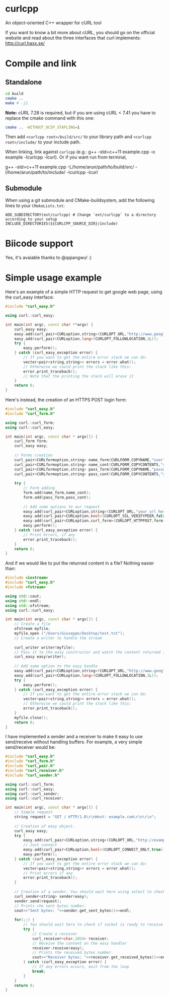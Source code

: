 curlcpp
=======

An object-oriented C++ wrapper for cURL tool

If you want to know a bit more about cURL, you should go on the official website and read about the three interfaces that curl implements: http://curl.haxx.se/

Compile and link
================

Standalone
----------

```bash
cd build
cmake ..
make # -j2
```

**Note:** cURL 7.28 is required, but if you are using cURL < 7.41 you have to replace the cmake command with this one:

```bash
cmake .. -WITHOUT_OCSP_STAPLING=1
```

Then add `<curlcpp root>/build/src/` to your library path and `<curlcpp root>/include/` to your include path.

When linking, link against `curlcpp` (e.g.: g++ -std=c++11 example.cpp -o example -lcurlcpp -lcurl).
Or if you want run from terminal,

g++ -std=c++11 example.cpp -L/home/arun/path/to/build/src/ -I/home/arun/path/to/include/ -lcurlcpp -lcurl 


Submodule
---------

When using a git submodule and CMake-buildsystem, add the following lines to your `CMakeLists.txt`:

```
ADD_SUBDIRECTORY(ext/curlcpp) # Change `ext/curlcpp` to a directory according to your setup
INCLUDE_DIRECTORIES(${CURLCPP_SOURCE_DIR}/include)
```

Biicode support
===============

Yes, it's avaiable thanks to @qqiangwu! :)

Simple usage example
====================

Here's an example of a simple HTTP request to get google web page, using the curl_easy interface:

`````c++
#include "curl_easy.h"

using curl::curl_easy;

int main(int argc, const char **argv) {
    curl_easy easy;
    easy.add(curl_pair<CURLoption,string>(CURLOPT_URL,"http://www.google.it") );
    easy.add(curl_pair<CURLoption,long>(CURLOPT_FOLLOWLOCATION,1L));
    try {
        easy.perform();
    } catch (curl_easy_exception error) {
        // If you want to get the entire error stack we can do:
        vector<pair<string,string>> errors = error.what();
        // Otherwise we could print the stack like this:
        error.print_traceback();
        // Note that the printing the stack will erase it
    }
    return 0;
}
`````

Here's instead, the creation of an HTTPS POST login form:

`````c++
#include "curl_easy.h"
#include "curl_form.h"

using curl::curl_form;
using curl::curl_easy;

int main(int argc, const char * argv[]) {
    curl_form form;
    curl_easy easy;
    
    // Forms creation
    curl_pair<CURLformoption,string> name_form(CURLFORM_COPYNAME,"user");
    curl_pair<CURLformoption,string> name_cont(CURLFORM_COPYCONTENTS,"you username here");
    curl_pair<CURLformoption,string> pass_form(CURLFORM_COPYNAME,"passw");
    curl_pair<CURLformoption,string> pass_cont(CURLFORM_COPYCONTENTS,"your password here");
    
    try {
    	// Form adding
        form.add(name_form,name_cont);
        form.add(pass_form,pass_cont);
        
        // Add some options to our request
        easy.add(curl_pair<CURLoption,string>(CURLOPT_URL,"your url here"));
        easy.add(curl_pair<CURLoption,bool>(CURLOPT_SSL_VERIFYPEER,false));
        easy.add(curl_pair<CURLoption,curl_form>(CURLOPT_HTTPPOST,form));
        easy.perform();
    } catch (curl_easy_exception error) {
    	// Print errors, if any
        error.print_traceback();
    }
    return 0;
}
`````

And if we would like to put the returned content in a file? Nothing easier than:

`````c++
#include <iostream>
#include "curl_easy.h"
#include <fstream>

using std::cout;
using std::endl;
using std::ofstream;
using curl::curl_easy;

int main(int argc, const char * argv[]) {
    // Create a file
    ofstream myfile;
    myfile.open ("/Users/Giuseppe/Desktop/test.txt");
    // Create a writer to handle the stream
    
    curl_writer writer(myfile);
    // Pass it to the easy constructor and watch the content returned in that file!
    curl_easy easy(writer);
    
    // Add some option to the easy handle
    easy.add(curl_pair<CURLoption,string>(CURLOPT_URL,"http://www.google.it") );
    easy.add(curl_pair<CURLoption,long>(CURLOPT_FOLLOWLOCATION,1L));
    try {
        easy.perform();
    } catch (curl_easy_exception error) {
        // If you want to get the entire error stack we can do:
        vector<pair<string,string>> errors = error.what();
        // Otherwise we could print the stack like this:
        error.print_traceback();
    }
    myfile.close();
    return 0;
}
`````

I have implemented a sender and a receiver to make it easy to use send/receive without handling
buffers. For example, a very simple send/receiver would be:

`````c++
#include "curl_easy.h"
#include "curl_form.h"
#include "curl_pair.h"
#include "curl_receiver.h"
#include "curl_sender.h"

using curl::curl_form;
using curl::curl_easy;
using curl::curl_sender;
using curl::curl_receiver;

int main(int argc, const char * argv[]) {
    // Simple request
    string request = "GET / HTTP/1.0\r\nHost: example.com\r\n\r\n";
    
    // Creation of easy object.
    curl_easy easy;
    try {
        easy.add(curl_pair<CURLoption,string>(CURLOPT_URL,"http://example.com"));
        // Just connect
        easy.add(curl_pair<CURLoption,bool>(CURLOPT_CONNECT_ONLY,true));
        easy.perform();
    } catch (curl_easy_exception error) {
        // If you want to get the entire error stack we can do:
        vector<pair<string,string>> errors = error.what();
        // Print errors if any
        error.print_traceback();
    }
    
    // Creation of a sender. You should wait here using select to check if socket is ready to send.
    curl_sender<string> sender(easy);
    sender.send(request);
    // Prints che sent bytes number.
    cout<<"Sent bytes: "<<sender.get_sent_bytes()<<endl;
    
    for(;;) {
        // You should wait here to check if socket is ready to receive
        try {
            // Create a receiver
            curl_receiver<char,1024> receiver;
            // Receive the content on the easy handler
            receiver.receive(easy);
            // Prints the received bytes number.
            cout<<"Receiver bytes: "<<receiver.get_received_bytes()<<endl;
        } catch (curl_easy_exception error) {
            // If any errors occurs, exit from the loop
            break;
        }
    }
    return 0;
}
`````

